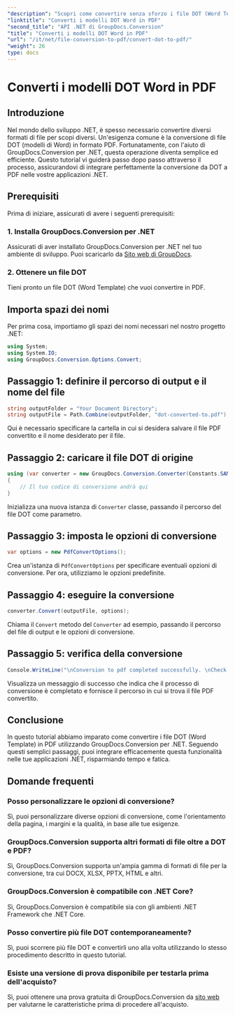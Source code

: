 ```yaml
---
"description": "Scopri come convertire senza sforzo i file DOT (Word Template) in PDF in .NET utilizzando GroupDocs.Conversion per un'integrazione perfetta nelle tue applicazioni."
"linktitle": "Converti i modelli DOT Word in PDF"
"second_title": "API .NET di GroupDocs.Conversion"
"title": "Converti i modelli DOT Word in PDF"
"url": "/it/net/file-conversion-to-pdf/convert-dot-to-pdf/"
"weight": 26
type: docs
---
```

# Converti i modelli DOT Word in PDF

## Introduzione
Nel mondo dello sviluppo .NET, è spesso necessario convertire diversi formati di file per scopi diversi. Un'esigenza comune è la conversione di file DOT (modelli di Word) in formato PDF. Fortunatamente, con l'aiuto di GroupDocs.Conversion per .NET, questa operazione diventa semplice ed efficiente. Questo tutorial vi guiderà passo dopo passo attraverso il processo, assicurandovi di integrare perfettamente la conversione da DOT a PDF nelle vostre applicazioni .NET.
## Prerequisiti
Prima di iniziare, assicurati di avere i seguenti prerequisiti:
### 1. Installa GroupDocs.Conversion per .NET
Assicurati di aver installato GroupDocs.Conversion per .NET nel tuo ambiente di sviluppo. Puoi scaricarlo da [Sito web di GroupDocs](https://releases.groupdocs.com/conversion/net/).
### 2. Ottenere un file DOT
Tieni pronto un file DOT (Word Template) che vuoi convertire in PDF.

## Importa spazi dei nomi
Per prima cosa, importiamo gli spazi dei nomi necessari nel nostro progetto .NET:
```csharp
using System;
using System.IO;
using GroupDocs.Conversion.Options.Convert;
```
## Passaggio 1: definire il percorso di output e il nome del file
```csharp
string outputFolder = "Your Document Directory";
string outputFile = Path.Combine(outputFolder, "dot-converted-to.pdf");
```
Qui è necessario specificare la cartella in cui si desidera salvare il file PDF convertito e il nome desiderato per il file.
## Passaggio 2: caricare il file DOT di origine
```csharp
using (var converter = new GroupDocs.Conversion.Converter(Constants.SAMPLE_DOT))
{
    // Il tuo codice di conversione andrà qui
}
```
Inizializza una nuova istanza di `Converter` classe, passando il percorso del file DOT come parametro.
## Passaggio 3: imposta le opzioni di conversione
```csharp
var options = new PdfConvertOptions();
```
Crea un'istanza di `PdfConvertOptions` per specificare eventuali opzioni di conversione. Per ora, utilizziamo le opzioni predefinite.
## Passaggio 4: eseguire la conversione
```csharp
converter.Convert(outputFile, options);
```
Chiama il `Convert` metodo del `Converter` ad esempio, passando il percorso del file di output e le opzioni di conversione.
## Passaggio 5: verifica della conversione
```csharp
Console.WriteLine("\nConversion to pdf completed successfully. \nCheck output in {0}", outputFolder);
```
Visualizza un messaggio di successo che indica che il processo di conversione è completato e fornisce il percorso in cui si trova il file PDF convertito.

## Conclusione
In questo tutorial abbiamo imparato come convertire i file DOT (Word Template) in PDF utilizzando GroupDocs.Conversion per .NET. Seguendo questi semplici passaggi, puoi integrare efficacemente questa funzionalità nelle tue applicazioni .NET, risparmiando tempo e fatica.
## Domande frequenti
### Posso personalizzare le opzioni di conversione?
Sì, puoi personalizzare diverse opzioni di conversione, come l'orientamento della pagina, i margini e la qualità, in base alle tue esigenze.
### GroupDocs.Conversion supporta altri formati di file oltre a DOT e PDF?
Sì, GroupDocs.Conversion supporta un'ampia gamma di formati di file per la conversione, tra cui DOCX, XLSX, PPTX, HTML e altri.
### GroupDocs.Conversion è compatibile con .NET Core?
Sì, GroupDocs.Conversion è compatibile sia con gli ambienti .NET Framework che .NET Core.
### Posso convertire più file DOT contemporaneamente?
Sì, puoi scorrere più file DOT e convertirli uno alla volta utilizzando lo stesso procedimento descritto in questo tutorial.
### Esiste una versione di prova disponibile per testarla prima dell'acquisto?
Sì, puoi ottenere una prova gratuita di GroupDocs.Conversion da [sito web](https://releases.groupdocs.com/) per valutarne le caratteristiche prima di procedere all'acquisto.